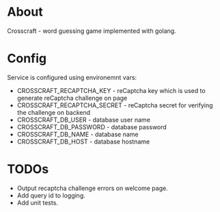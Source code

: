 # About

Crosscraft - word guessing game implemented with golang.

# Config

Service is configured using environemnt vars:
* CROSSCRAFT_RECAPTCHA_KEY - reCaptcha key which is used to generate reCaptcha challenge on page
* CROSSCRAFT_RECAPTCHA_SECRET - reCaptcha secret for verifying the challenge on backend
* CROSSCRAFT_DB_USER - database user name
* CROSSCRAFT_DB_PASSWORD - database password
* CROSSCRAFT_DB_NAME - database name
* CROSSCRAFT_DB_HOST - database hostname

# TODOs

* Output recaptcha challenge errors on welcome page.
* Add query id to logging.
* Add unit tests. 